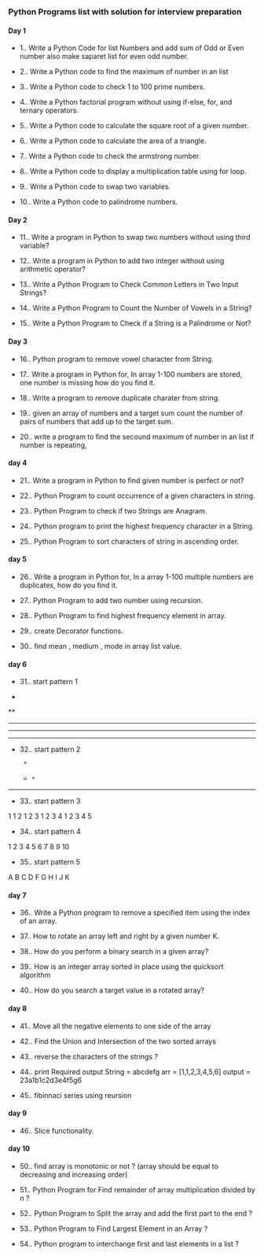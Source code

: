 ### Python Programs list with solution for interview preparation

#### Day 1
- 1.. Write a Python Code for list Numbers and add sum of Odd or Even number also make saparet list for even odd number.

- 2.. Write a Python code to find the maximum of number in an list

- 3.. Write a Python code to check 1 to 100 prime numbers.

- 4.. Write a Python factorial program without using if-else, for, and ternary operators.

- 5.. Write a Python code to calculate the square root of a given number.

- 6.. Write a Python code to calculate the area of a triangle.

- 7.. Write a Python code to check the armstrong number.

- 8.. Write a Python code to display a multiplication table using for loop.

- 9.. Write a Python code to swap two variables.

- 10.. Write a Python code to palindrome numbers.


#### Day 2

- 11.. Write a program in Python to swap two numbers without using third variable?

- 12.. Write a program in Python to add two integer without using arithmetic operator?

- 13.. Write a Python Program to Check Common Letters in Two Input Strings?

- 14.. Write a Python Program to Count the Number of Vowels in a String?

- 15.. Write a Python Program to Check if a String is a Palindrome or Not?

#### Day 3

- 16.. Python program to remove vowel character from String.

- 17.. Write a program in Python for, In array 1-100 numbers are stored, one number is missing how do you find it.

- 18.. Write a program to remove duplicate charater from string.

- 19.. given an array of numbers and a target sum count the number of pairs of numbers that
add up to the target sum.

- 20.. write a program to find the secound maximum of number in an list if number is repeating,

#### day 4

- 21.. Write a program in Python to find given number is perfect or not?

- 22.. Python Program to count occurrence of a given characters in string.

- 23.. Python Program to check if two Strings are Anagram.

- 24.. Python program to print the highest frequency character in a String.

- 25.. Python Program to sort characters of string in ascending order.

#### day 5 

- 26.. Write a program in Python for, In a array 1-100 multiple numbers are duplicates, how do you find it.

- 27.. Python Program to add two number using recursion.

- 28.. Python Program to find highest frequency element in array.

- 29.. create Decorator functions. 

- 30.. find mean , medium , mode in array list value.

#### day 6
- 31.. start pattern 1
* 
**
***
****
*****

- 32.. start pattern 2

       *
    *     *
*      *     *

- 33.. start pattern 3

1
1 2
1 2 3
1 2 3 4
1 2 3 4 5

- 34.. start pattern 4

1
2 3
4 5 6
7 8 9 10

- 35.. start pattern 5

A
B C
D F G
H I J K

#### day 7

- 36.. Write a Python program to remove a specified item using the index of an array.

- 37.. How to rotate an array left and right by a given number K.

- 38.. How do you perform a binary search in a given array?

- 39.. How is an integer array sorted in place using the quicksort algorithm

- 40.. How do you search a target value in a rotated array?

#### day 8

- 41.. Move all the negative elements to one side of the array

- 42.. Find the Union and Intersection of the two sorted arrays

- 43.. reverse the characters of the strings ?  

- 44.. print Required output
        String = abcdefg
        arr = [1,1,2,3,4,5,6]
        output = 23a1b1c2d3e4f5g6

- 45.. fibinnaci series using reursion


#### day 9

- 46.. Slice functionality.

#### day 10 

- 50.. find array is monotonic or not ? (array should be equal to decreasing and increasing order)

- 51.. Python Program for Find remainder of array multiplication divided by n ?

- 52.. Python Program to Split the array and add the first part to the end ? 

- 53.. Python Program to Find Largest Element in an Array ?

- 54.. Python program to interchange first and last elements in a list ? 